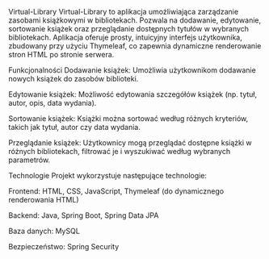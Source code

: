 Virtual-Library
Virtual-Library to aplikacja umożliwiająca zarządzanie zasobami książkowymi w bibliotekach. Pozwala na dodawanie, edytowanie, sortowanie książek oraz przeglądanie dostępnych tytułów w wybranych bibliotekach. Aplikacja oferuje prosty, intuicyjny interfejs użytkownika, zbudowany przy użyciu Thymeleaf, co zapewnia dynamiczne renderowanie stron HTML po stronie serwera.

Funkcjonalności
Dodawanie książek: Umożliwia użytkownikom dodawanie nowych książek do zasobów biblioteki.

Edytowanie książek: Możliwość edytowania szczegółów książek (np. tytuł, autor, opis, data wydania).

Sortowanie książek: Książki można sortować według różnych kryteriów, takich jak tytuł, autor czy data wydania.

Przeglądanie książek: Użytkownicy mogą przeglądać dostępne książki w różnych bibliotekach, filtrować je i wyszukiwać według wybranych parametrów.

Technologie
Projekt wykorzystuje następujące technologie:

Frontend: HTML, CSS, JavaScript, Thymeleaf (do dynamicznego renderowania HTML)

Backend: Java, Spring Boot, Spring Data JPA

Baza danych: MySQL

Bezpieczeństwo: Spring Security

